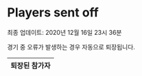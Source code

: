 # Players sent off
최종 업데이트: 2020년 12월 16일 23시 36분


경기 중 오류가 발생하는 경우 자동으로 퇴장됩니다.


| 퇴장된 참가자 |
|:---:|